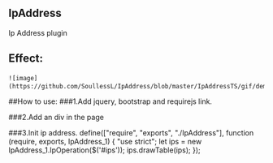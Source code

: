 ## IpAddress
Ip Address plugin

## Effect:
    ![image](https://github.com/SoullessL/IpAddress/blob/master/IpAddressTS/gif/demo.gif)

##How to use:
###1.Add jquery, bootstrap and requirejs link.
    <link rel="stylesheet" href="app.css" type="text/css" />
    <link href="Content/bootstrap.css" rel="stylesheet" />
    <script src="Scripts/jquery-3.1.1.js"></script>
    <script src="Scripts/bootstrap.js"></script>
    <script data-main="app" type="text/javascript" src="require.js"></script>

###2.Add an div in the page
    <div id="ips">
    </div>

###3.Init ip address.
    define(["require", "exports", "./IpAddress"], function (require, exports, IpAddress_1) {
        "use strict";
        let ips = new IpAddress_1.IpOperation($('#ips'));
        ips.drawTable(ips);
    });
